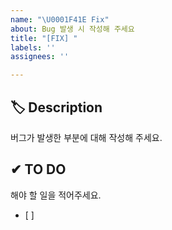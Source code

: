 ```yaml
---
name: "\U0001F41E Fix"
about: Bug 발생 시 작성해 주세요
title: "[FIX] "
labels: ''
assignees: ''

---
```


## 🏷 Description
버그가 발생한 부분에 대해 작성해 주세요.


## ✔ TO DO
해야 할 일을 적어주세요.
- [ ] 


<!-- ## 💭 ETC -->
<!-- 기타 내용이 있을 경우 ETC 주석 해제 후 작성해 주세요 -->
